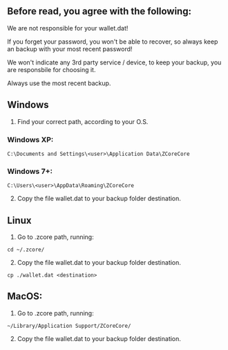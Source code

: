 ## Before read, you agree with the following:

We are not responsible for your wallet.dat!

If you forget your password, you won't be able to recover, so always keep an backup with your most recent password!

We won't  indicate any 3rd party service / device, to keep your backup, you are responsbile for choosing it.

Always use the most recent backup.


## Windows

1. Find your correct path, according to your O.S.

### Windows XP: 
`C:\Documents and Settings\<user>\Application Data\ZCoreCore`

### Windows 7+: 
`C:\Users\<user>\AppData\Roaming\ZCoreCore`

2. Copy the file wallet.dat to your backup folder destination.


## Linux

1. Go to .zcore path, running:

`cd ~/.zcore/`


2. Copy the file wallet.dat to your backup folder destination.

`cp ./wallet.dat <destination>`


## MacOS:

1. Go to .zcore path, running:

`~/Library/Application Support/ZCoreCore/`

2. Copy the file wallet.dat to your backup folder destination.